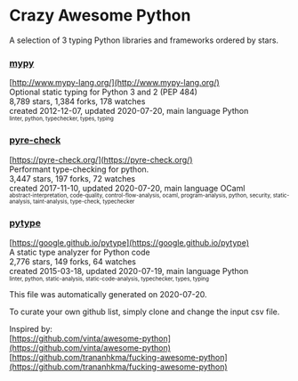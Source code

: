 # Crazy Awesome Python
A selection of 3 typing Python libraries and frameworks ordered by stars.  


### [mypy](https://github.com/python/mypy)  
[http://www.mypy-lang.org/](http://www.mypy-lang.org/)  
Optional static typing for Python 3 and 2 (PEP 484)  
8,789 stars, 1,384 forks, 178 watches  
created 2012-12-07, updated 2020-07-20, main language Python  
<sub><sup>linter, python, typechecker, types, typing</sup></sub>


### [pyre-check](https://github.com/facebook/pyre-check)  
[https://pyre-check.org/](https://pyre-check.org/)  
Performant type-checking for python.  
3,447 stars, 197 forks, 72 watches  
created 2017-11-10, updated 2020-07-20, main language OCaml  
<sub><sup>abstract-interpretation, code-quality, control-flow-analysis, ocaml, program-analysis, python, security, static-analysis, taint-analysis, type-check, typechecker</sup></sub>


### [pytype](https://github.com/google/pytype)  
[https://google.github.io/pytype](https://google.github.io/pytype)  
A static type analyzer for Python code  
2,776 stars, 149 forks, 64 watches  
created 2015-03-18, updated 2020-07-19, main language Python  
<sub><sup>linter, python, static-analysis, static-code-analysis, typechecker, types, typing</sup></sub>


This file was automatically generated on 2020-07-20.  

To curate your own github list, simply clone and change the input csv file.  

Inspired by:  
[https://github.com/vinta/awesome-python](https://github.com/vinta/awesome-python)  
[https://github.com/trananhkma/fucking-awesome-python](https://github.com/trananhkma/fucking-awesome-python)  